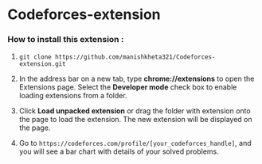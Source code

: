 # Codeforces-extension


<h3>How to install this extension : </h3>

1. `git clone https://github.com/manishkheta321/Codeforces-extension.git`


2. In the address bar on a new tab, type **chrome://extensions** to open the Extensions page. Select the **Developer mode** check box to enable loading extensions from a folder.

3. Click **Load unpacked extension** or drag the folder with extension onto the page to load the extension. The new extension will be displayed on the page.

4. Go to `https://codeforces.com/profile/[your_codeforces_handle]`, and you will see a bar chart with details of your solved problems.
 

